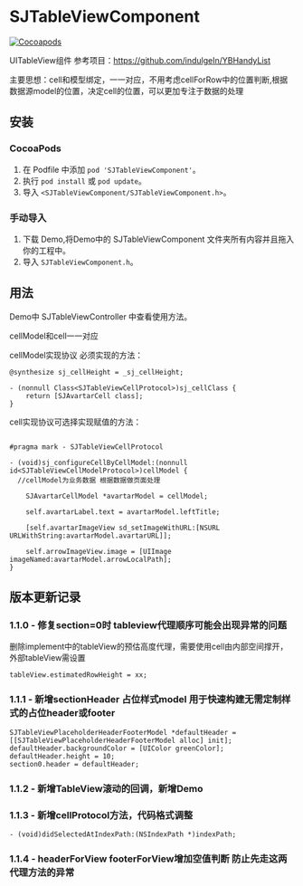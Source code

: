 # SJTableViewComponent

[![Cocoapods](https://img.shields.io/cocoapods/v/SJTableViewComponent)](https://cocoapods.org/pods/SJTableViewComponent)&nbsp;


UITableView组件
参考项目：https://github.com/indulgeIn/YBHandyList

主要思想：cell和模型绑定，一一对应，不用考虑cellForRow中的位置判断,根据数据源model的位置，决定cell的位置，可以更加专注于数据的处理

## 安装

### CocoaPods

1. 在 Podfile 中添加 `pod 'SJTableViewComponent'`。
2. 执行 `pod install` 或 `pod update`。
3. 导入 `<SJTableViewComponent/SJTableViewComponent.h>`。

### 手动导入

1. 下载 Demo,将Demo中的 SJTableViewComponent 文件夹所有内容并且拖入你的工程中。
2. 导入 `SJTableViewComponent.h`。

## 用法

Demo中 SJTableViewController 中查看使用方法。

cellModel和cell一一对应

cellModel实现<SJTableViewCellModelProtocol>协议 必须实现的方法：

```
@synthesize sj_cellHeight = _sj_cellHeight;

- (nonnull Class<SJTableViewCellProtocol>)sj_cellClass {
	return [SJAvartarCell class];
}

```

cell实现<SJTableViewCellProtocol>协议可选择实现赋值的方法：

```

#pragma mark - SJTableViewCellProtocol

- (void)sj_configureCellByCellModel:(nonnull id<SJTableViewCellModelProtocol>)cellModel {	
  //cellModel为业务数据 根据数据做页面处理
  
	SJAvartarCellModel *avartarModel = cellModel;
	
	self.avartarLabel.text = avartarModel.leftTitle;
	
	[self.avartarImageView sd_setImageWithURL:[NSURL URLWithString:avartarModel.avartarURL]];
	
	self.arrowImageView.image = [UIImage imageNamed:avartarModel.arrowLocalPath];
}

```

## 版本更新记录

### 1.1.0 - 修复section=0时 tableview代理顺序可能会出现异常的问题
删除implement中的tableView的预估高度代理，需要使用cell由内部空间撑开，外部tableView需设置 
```
tableView.estimatedRowHeight = xx;
```

### 1.1.1 -  新增sectionHeader 占位样式model 用于快速构建无需定制样式的占位header或footer

```
SJTableViewPlaceholderHeaderFooterModel *defaultHeader = [[SJTableViewPlaceholderHeaderFooterModel alloc] init];
defaultHeader.backgroundColor = [UIColor greenColor];
defaultHeader.height = 10;
section0.header = defaultHeader;
```

### 1.1.2 -  新增TableView滚动的回调，新增Demo

### 1.1.3 -  新增cellProtocol方法，代码格式调整

```
- (void)didSelectedAtIndexPath:(NSIndexPath *)indexPath;
```
### 1.1.4 -  headerForView footerForView增加空值判断 防止先走这两代理方法的异常
